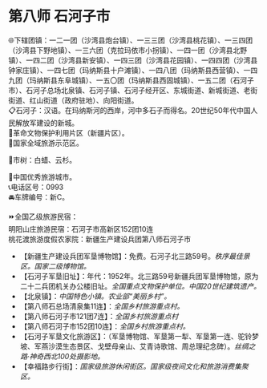 # 第八师 石河子市  
🌐下辖团镇：一二一团（沙湾县炮台镇）、一三三团（沙湾县桃花镇）、一三四团（沙湾县下野地镇）、一三六团（克拉玛依市小拐镇）、一四一团（沙湾县北野镇）、一四二团（沙湾县新安镇）、一四三团（沙湾县花园镇）、一四四团（沙湾县钟家庄镇）、一四七团（玛纳斯县十户滩镇）、一四八团（玛纳斯县西营镇）、一四九团（玛纳斯县东阜城镇）、一五〇团（玛纳斯县西固城镇）、一五二团（石河子市）、石河子总场北泉镇、石河子镇、石河子经开区、东城街道、新城街道、老街街道、红山街道（政府驻地）、向阳街道。  
📋石河子：汉语。在玛纳斯河的西岸，河中多石子而得名。20世纪50年代中国人民解放军建设的新城。  
🚩革命文物保护利用片区（新疆片区）。  
🚩国家全域旅游示范区。  

🌳市树：白蜡、云杉。  

🏅中国优秀旅游城市。  
📞电话区号：0993  
🚘车牌编号：新C。  

⏩全国乙级旅游民宿：  
明阳山庄旅游民宿：石河子市高新区152团10连  
桃花渡旅游度假农家院：新疆生产建设兵团第八师石河子市  

* 【新疆生产建设兵团军垦博物馆】：免费。石河子北三路59号。*秩序最佳景区。国家二级博物馆。*  
* 【石河子军垦旧址】：年代：1952年。北三路59号新疆兵团军垦博物馆，原为二十二兵团机关办公楼旧址。*全国重点文物保护单位。中国20世纪建筑遗产。*  
* 【北泉镇】：*中国特色小镇。农业部“美丽乡村”。*  
* 【第八师石总场清泉集11连】：*全国乡村旅游重点村。*  
* 【第八师石河子市121团7连】：*全国乡村旅游重点村*  
* 【第八师石河子市152团10连】：*全国乡村旅游重点村。*  
* 【石河子军垦文化旅游区】：（军垦博物馆、军垦第一犁、军垦第一连、驼铃梦坡、军燕沙漠生态景区、戈壁母亲山、艾青诗歌馆、周总理纪念碑）。*丝绸之路·神奇西北100处摄影地。*  
* 【幸福路步行街】：*国家级旅游休闲街区。国家级夜间文化和旅游消费集聚区。*  